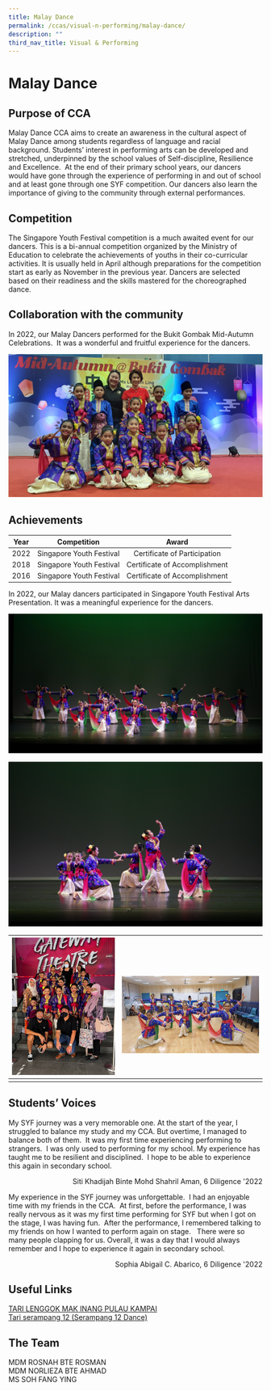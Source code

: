 ```yaml
---
title: Malay Dance
permalink: /ccas/visual-n-performing/malay-dance/
description: ""
third_nav_title: Visual & Performing
---
```

# Malay Dance

## Purpose of CCA

Malay Dance CCA aims to create an awareness in the cultural aspect of Malay Dance among students regardless of language and racial background. Students’ interest in performing arts can be developed and stretched, underpinned by the school values of Self-discipline, Resilience and Excellence.&nbsp; At the end of their primary school years, our dancers would have gone through the experience of performing in and out of school and at least gone through one SYF competition. Our dancers also learn the importance of giving to the community through external performances.

## Competition

The Singapore Youth Festival competition is a much awaited event for our dancers. This is a bi-annual competition organized by the Ministry of Education to celebrate the achievements of youths in their co-curricular activities. It is usually held in April although preparations for the competition start as early as November in the previous year. Dancers are selected based on their readiness and the skills mastered for the choreographed dance.


## Collaboration with the community

In 2022, our Malay Dancers performed for the Bukit Gombak Mid-Autumn Celebrations.&nbsp; It was a wonderful and fruitful experience for the dancers.

![](/images/CCAs/Malay%20Dance/photo2.jpeg)


## Achievements

| Year |                Competition                |             Award            |
|:----:|:-------------:|:------------------:|
| 2022 | Singapore Youth Festival  |                  Certificate of Participation            |
| 2018 | Singapore Youth Festival  |            Certificate of Accomplishment                  |
| 2016 |          Singapore Youth Festival         | Certificate of Accomplishment |

In 2022, our Malay dancers participated in Singapore Youth Festival Arts Presentation. It was a meaningful experience for the dancers.



![](/images/CCAs/Malay%20Dance/mld39-23.jpg) 

![](/images/CCAs/Malay%20Dance/mld39-27%20(1).jpg)  



![](/images/CCAs/Malay%20Dance/photo1.jpeg) | <br><br>![](/images/CCAs/Malay%20Dance/photo3.jpeg)
|:-:|:-:|
|   |   |

## Students’ Voices

My SYF journey was a very memorable one. At the start of the year, I struggled to balance my study and my CCA. But overtime, I managed to balance both of them.&nbsp; It was my first time experiencing performing to strangers.&nbsp; I was only used to performing for my school. My experience has taught me to be resilient and disciplined.&nbsp; I hope to be able to experience this again in secondary school.

<p style="text-align: right">Siti Khadijah Binte Mohd Shahril Aman, 6 Diligence '2022<br></p>

My experience in the SYF journey was unforgettable.&nbsp; I had an enjoyable time with my friends in the CCA.&nbsp; At first, before the performance, I was really nervous as it was my first time performing for SYF but when I got on the stage, I was having fun.&nbsp; After the performance, I remembered talking to my friends on how I wanted to perform again on stage. &nbsp; There were so many people clapping for us. Overall, it was a day that I would always remember and I hope to experience it again in secondary school.

<p style="text-align: right">Sophia Abigail C. Abarico, 6 Diligence '2022<br></p>

## Useful Links

<a href="https://www.youtube.com/watch?v=osXv2AAk1w4" target="_blank">TARI LENGGOK MAK INANG PULAU KAMPAI</a>   
<a href="https://www.youtube.com/watch?v=Rg1PUM0M0NI" target="_blank">Tari serampang 12 (Serampang 12 Dance)</a>

## The Team

MDM ROSNAH BTE ROSMAN<br>
MDM NORLIEZA BTE AHMAD<br>
MS SOH FANG YING
